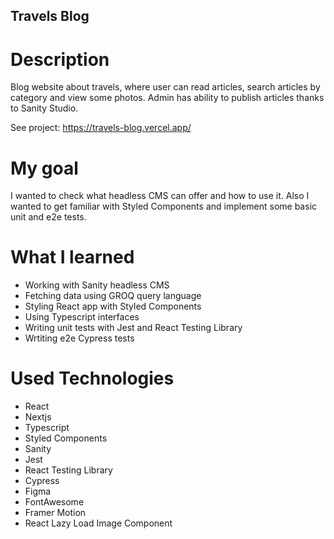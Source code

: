 ## Travels Blog

# Description

Blog website about travels, where user can read articles, search articles by category and view some photos. Admin has ability to publish articles thanks to Sanity Studio.

See project:  https://travels-blog.vercel.app/

# My goal

I wanted to check what headless CMS can offer and how to use it. Also I wanted to get familiar with Styled Components and implement some basic unit and e2e
tests.

# What I learned

- Working with Sanity headless CMS
- Fetching data using GROQ query language
- Styling React app with Styled Components
- Using Typescript interfaces
- Writing unit tests with Jest and React Testing Library
- Wrtiting e2e Cypress tests 


# Used Technologies

- React
- Nextjs
- Typescript
- Styled Components
- Sanity
- Jest
- React Testing Library
- Cypress
- Figma
- FontAwesome
- Framer Motion
- React Lazy Load Image Component
